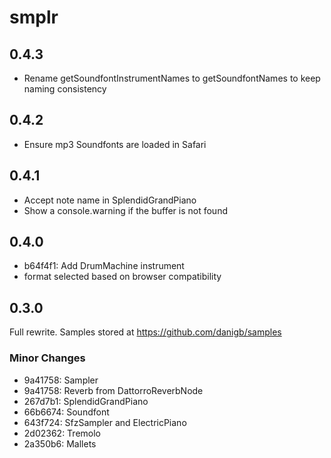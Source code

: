 # smplr

## 0.4.3

- Rename getSoundfontInstrumentNames to getSoundfontNames to keep naming consistency

## 0.4.2

- Ensure mp3 Soundfonts are loaded in Safari

## 0.4.1

- Accept note name in SplendidGrandPiano
- Show a console.warning if the buffer is not found

## 0.4.0

- b64f4f1: Add DrumMachine instrument
- format selected based on browser compatibility

## 0.3.0

Full rewrite. Samples stored at https://github.com/danigb/samples

### Minor Changes

- 9a41758: Sampler
- 9a41758: Reverb from DattorroReverbNode
- 267d7b1: SplendidGrandPiano
- 66b6674: Soundfont
- 643f724: SfzSampler and ElectricPiano
- 2d02362: Tremolo
- 2a350b6: Mallets
